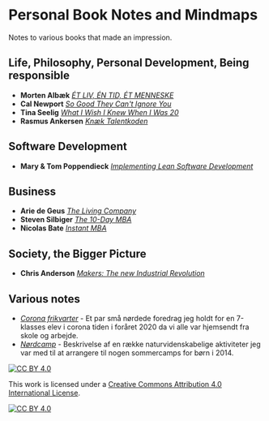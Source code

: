# Personal Book Notes and Mindmaps

Notes to various books that made an impression.

## Life, Philosophy, Personal Development, Being responsible

* **Morten Albæk** [*ÉT LIV, ÉN TID, ÉT MENNESKE*](./albaek)
* **Cal Newport** [*So Good They Can't Ignore You*](./newport)
* **Tina Seelig** [*What I Wish I Knew When I Was 20*](./seelig)
* **Rasmus Ankersen** [*Knæk Talentkoden*](./ankersen)

## Software Development

* **Mary & Tom Poppendieck** [*Implementing Lean Software Development*](./poppendieck)

## Business

* **Arie de Geus** [*The Living Company*](./geus)
* **Steven Silbiger** [*The 10-Day MBA*](./silbiger)
* **Nicolas Bate** [*Instant MBA*](./bate)

## Society, the Bigger Picture

* **Chris Anderson** [*Makers: The new Industrial Revolution*](./anderson)

## Various notes

* [*Corona frikvarter*](./corona) - Et par små nørdede foredrag jeg holdt for en 7-klasses elev i corona tiden i foråret 2020 da vi alle var hjemsendt fra skole og arbejde.
* [*Nørdcamp*](./noerd) - Beskrivelse af en række naturvidenskabelige aktiviteter jeg var med til at arrangere til nogen sommercamps for børn i 2014.

[![CC BY 4.0][cc-by-shield]][cc-by]

This work is licensed under a [Creative Commons Attribution 4.0 International
License][cc-by].

[![CC BY 4.0][cc-by-image]][cc-by]

[cc-by]: http://creativecommons.org/licenses/by/4.0/
[cc-by-image]: https://i.creativecommons.org/l/by/4.0/88x31.png
[cc-by-shield]: https://img.shields.io/badge/License-CC%20BY%204.0-lightgrey.svg
